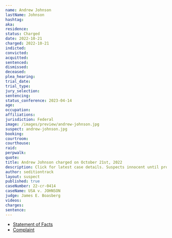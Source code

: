 ```yaml
---
name: Andrew Johnson
lastName: Johnson
hashtag:
aka:
residence:
status: Charged
date: 2022-10-21
charged: 2022-10-21
indicted:
convicted:
acquitted:
sentenced:
dismissed:
deceased:
plea_hearing:
trial_date:
trial_type:
jury_selection:
sentencing:
status_conference: 2023-04-14
age:
occupation:
affiliations:
jurisdiction: Federal
image: /images/preview/andrew-johnson.jpg
suspect: andrew-johnson.jpg
booking:
courtroom:
courthouse:
raid:
perpwalk:
quote:
title: Andrew Johnson charged on October 21st, 2022
description: Click for latest case details. Suspects innocent until proven guilty.
author: seditiontrack
layout: suspect
published: true
caseNumber: 22-cr-0414
caseName: USA v. JOHNSON
judge: James E. Boasberg
videos:
charges:
sentence:
---
```

- [Statement of Facts](https://www.justice.gov/usao-dc/case-multi-defendant/file/1560561/download)
- [Complaint](https://www.justice.gov/usao-dc/case-multi-defendant/file/1560551/download)
